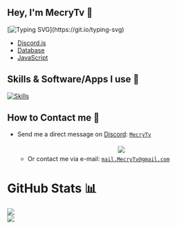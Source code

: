 ## Hey, I'm MecryTv 👋

[![Typing SVG](https://readme-typing-svg.demolab.com?font=Kaushan+Script&pause=1000&color=8B88F8&width=435&lines=Web+Developer;Discord+Bot+Developer;)](https://git.io/typing-svg)

- [Discord.js](https://github.com/discordjs/discord.js)
- [Database](https://github.com/mongodb/mongo)
- [JavaScript](https://www.javascript.com/)

## Skills & Software/Apps I use 💎

[![Skills](https://skillicons.dev/icons?i=js,ts,mongodb,photoshop,aftereffects,premiere,illustrator,discord,github,blender,linux,vscode)](https://github.com/MecryTv)

## How to Contact me 🔗

  - Send me a direct message on [Discord](https://discord.com): [`MecryTv`](https://discord.com/users/1059621019947634739)

    <center>
      <a href='https://discord.com/users/1059621019947634739'>
        <img src="https://discord.c99.nl/widget/theme-3/1059621019947634739.png" style='padding: 5px'>
      </a>
    </center>

    - Or contact me via e-mail: [`mail.MecryTv@gmail.com`](mailto:mail.MecryTv.com)
          
# GitHub Stats 📊
![](https://github-readme-stats.vercel.app/api?username=MecryTv&theme=blueberry&hide_border=false&include_all_commits=false&count_private=false)<br/>
![](https://github-readme-streak-stats.herokuapp.com/?user=MecryTv&theme=blueberry&hide_border=false)<br/>
